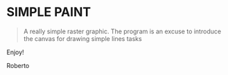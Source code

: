 # SIMPLE PAINT

> A really simple raster graphic. The program is an excuse to introduce the canvas for drawing simple lines tasks 

Enjoy!

Roberto
